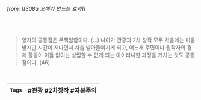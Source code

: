
###### from: [[308a 오해가 만드는 효과]]

<br/>

>양자의 공통점은 무책임함이다. (…) 나아가 관광과 2차 창작 모두 처음에는 미움받지만 시간이 지나면서 차츰 받아들여지게 되고, 어느새 주민이나 원작자의 경제 활동이 이들 없이는 성립할 수 없게 되는 아이러니한 과정을 거치는 것도 공통점이다. (46)
 

<br/>

| <small> Tags </small> | #관광 #2차창작 #자본주의  |
| --- | --- |
